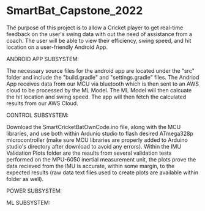 # SmartBat_Capstone_2022
  The purpose of this project is to allow a Cricket player to get real-time feedback on the user's swing data with out the need of assistance from a coach. The user will be able to view their efficiency, swing speed, and hit location on a user-friendly Android App. 
  
ANDROID APP SUBSYSTEM:
  
  The necessary source files for the android app are located under the "src" folder and include the "build.gradle" and "settings.gradle" files. The Andriod App receives data from our MCU via bluetooth which is then sent to an AWS cloud to be processed by the ML Model. The ML Model will then calcuate the hit location and swing speed. The app will then fetch the calculated results from our AWS Cloud.


CONTROL SUBSYSTEM:
  
  Download the SmartCricketBatOwnCode.ino file, along with the MCU libraries, and use both within Ardunio studio to flash desired ATmega328p microcontroller (make sure  MCU libraries are properly added to Arduino studio's directory after download to avoid any errors). Within the IMU Validation Plots folder are the results from several validation tests performed on the MPU-6050 inertial measurement unit, the plots prove the data recieved from the IMU is accurate, within some margin, to the expected results (raw data text files used to create plots are available within folder as well). 
  
POWER SUBSYSTEM:
  
ML SUBSYSTEM:
